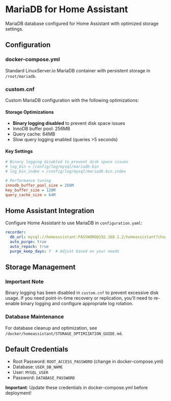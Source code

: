 # MariaDB for Home Assistant

MariaDB database configured for Home Assistant with optimized storage settings.

## Configuration

### docker-compose.yml
Standard LinuxServer.io MariaDB container with persistent storage in `/root/mariadb`.

### custom.cnf
Custom MariaDB configuration with the following optimizations:

#### Storage Optimizations
- **Binary logging disabled** to prevent disk space issues
- InnoDB buffer pool: 256MB
- Query cache: 64MB
- Slow query logging enabled (queries >5 seconds)

#### Key Settings
```ini
# Binary logging disabled to prevent disk space issues
# log_bin = /config/log/mysql/mariadb-bin
# log_bin_index = /config/log/mysql/mariadb-bin.index

# Performance tuning
innodb_buffer_pool_size = 256M
key_buffer_size = 128M
query_cache_size = 64M
```

## Home Assistant Integration

Configure Home Assistant to use MariaDB in `configuration.yaml`:

```yaml
recorder:
  db_url: mysql://homeassistant:PASSWORD@192.168.1.2/homeassistant?charset=utf8mb4
  auto_purge: true
  auto_repack: true
  purge_keep_days: 7  # Adjust based on your needs
```

## Storage Management

### Important Note
Binary logging has been disabled in `custom.cnf` to prevent excessive disk usage. If you need point-in-time recovery or replication, you'll need to re-enable binary logging and configure appropriate log rotation.

### Database Maintenance
For database cleanup and optimization, see `/docker/homeassistant/STORAGE_OPTIMIZATION_GUIDE.md`.

## Default Credentials
- Root Password: `ROOT_ACCESS_PASSWORD` (change in docker-compose.yml)
- Database: `USER_DB_NAME`
- User: `MYSQL_USER`
- Password: `DATABASE_PASSWORD`

**Important**: Update these credentials in docker-compose.yml before deployment!